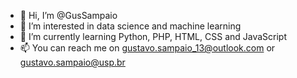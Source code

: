 - 👋 Hi, I’m @GusSampaio
- 👀 I’m interested in data science and machine learning
- 🌱 I’m currently learning Python, PHP, HTML, CSS and JavaScript
- 📫 You can reach me on gustavo.sampaio_13@outlook.com or gustavo.sampaio@usp.br

<!---
<img height="180em" src="https://github-readme-stats.vercel.app/api?username=GusSampaio&show_icons=true&theme=tokyonight"/>
<img height="180em" src="https://github-readme-stats.vercel.app/api/top-langs/?username=GusSampaio&layout=compact&theme=tokyonight"/>
--->

<!---
GusSampaio/GusSampaio is a ✨ special ✨ repository because its `README.md` (this file) appears on your GitHub profile.
You can click the Preview link to take a look at your changes.
--->
